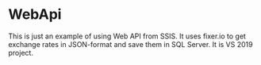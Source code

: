 # WebApi
This is just an example of using Web API from SSIS. It uses fixer.io to get exchange rates in JSON-format and save them in SQL Server.
It is VS 2019 project.
